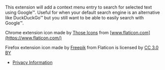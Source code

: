 This extension will add a context menu entry to search for selected text using Google™. Useful for when your default search engine is an alternative like DuckDuckGo™ but you still want to be able to easily search with Google™.

Chrome extension icon made by [Those Icons](https://www.flaticon.com/authors/those-icons) from [www.flaticon.com](https://www.flaticon.com/)

Firefox extension icon made by [Freepik](https://www.freepik.com/) from Flaticon is licensed by [CC 3.0 BY](http://creativecommons.org/licenses/by/3.0/)

* [Privacy Information](https://raw.githubusercontent.com/Aaron-P/SimpleSearchGoogleFor/master/PRIVACY)
